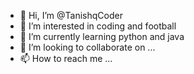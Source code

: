 - 👋 Hi, I’m @TanishqCoder
- 👀 I’m interested in coding and football
- 🌱 I’m currently learning python and java
- 💞️ I’m looking to collaborate on ...
- 📫 How to reach me ...

<!---
TanishqCoder/TanishqCoder is a ✨ special ✨ repository because its `README.md` (this file) appears on your GitHub profile.
You can click the Preview link to take a look at your changes.
--->
